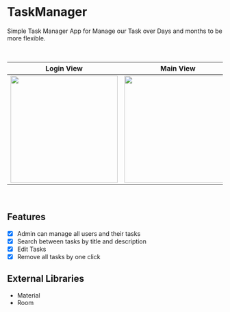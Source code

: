 # TaskManager
Simple Task Manager App for Manage our Task over Days and months to be more flexible.

<br>

| Login View | Main View | Add Task View |
|--|--|--|
|<img src="https://drive.google.com/file/d/1XbJ2vBiZ8k1YVrd5O0JxgjrWepY1eUxI/view?usp=sharing" width=250px>|<img src="https://drive.google.com/file/d/1gN0Nuqnmi_iZlO__7vUDFL0GuxUyCHRY/view?usp=sharing" width=250px> | <img src="https://drive.google.com/file/d/1h1mYtPGpYSo3pXkhsnpaN05P__7KyaPL/view?usp=sharing" width=250px> |



<br>

 ## Features
 - [x] Admin can manage all users and their tasks
 - [x] Search between tasks by title and description
 - [x] Edit Tasks
 - [x] Remove all tasks by one click
 
 ## External Libraries
 - Material
 - Room
 

